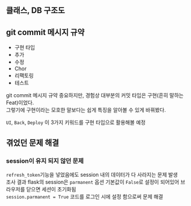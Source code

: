 ## 클래스, DB 구조도


## git commit 메시지 규약

* 구현 타입
* 추가
* 수정
* Chor
* 리팩토링
* 테스트

git commit 메시지 규약 중요하지만, 경험상 대부분의 커밋 타입은 구현(흔히 말하는 Feat)이었다.  
그렇기에 구현이라는 모호한 말보다는 쉽게 특징을 알아볼 수 있게 바꿔봤다.

`UI`, `Back`, `Deploy` 이 3가지 키워드를 구현 타입으로 활용해볼 예정


## 겪었던 문제 해결

### session이 유지 되지 않던 문제

`refresh_token`기능을 넣었음에도 session 내의 데이터가 다 사라지는 문제 발생  
조사 결과 flask의 session은 `parmanent` 옵션 기본값이 `False`로 설정이 되어있어 브라우저를 닫으면 세션이 초기화됨  
`session.parmanent = True` 코드를 로그인 시에 설정 함으로써 문제 해결


